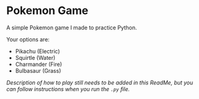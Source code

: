 # Pokemon Game

A simple Pokemon game I made to practice Python. 

Your options are:

- Pikachu (Electric)
- Squirtle (Water)
- Charmander (Fire)
- Bulbasaur (Grass)


*Description of how to play still needs to be added in this ReadMe, but you can follow instructions when you run the `.py` file.*
